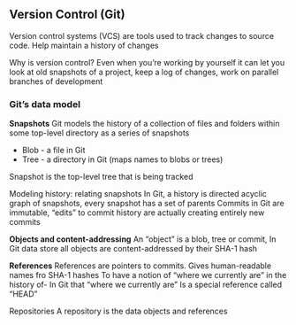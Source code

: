 ## Version Control (Git)

Version control systems (VCS) are tools used to track changes to source code. Help maintain a history of changes

Why is version control? Even when you’re working by yourself it can let you look at old snapshots of a project, keep a log of changes, work on parallel branches of development


### Git’s data model

**Snapshots**
Git models the history of a collection of files and folders within some top-level directory as a series of snapshots
- Blob - a file in Git
- Tree - a directory in Git (maps names to blobs or trees)

Snapshot is the top-level tree that is being tracked

Modeling history: relating snapshots
In Git, a history is directed acyclic graph of snapshots, every snapshot has a set of parents
Commits in Git are immutable, “edits” to commit history are actually creating entirely new commits

**Objects and content-addressing**
An “object” is a blob, tree or commit, In Git data store all objects are content-addressed by their SHA-1 hash

**References**
References are pointers to commits. Gives human-readable names fro SHA-1 hashes
To have a notion of “where we currently are” in the history of- In Git that “where we currently are”
Is a special reference called “HEAD”

Repositories
A repository is the data objects and references
